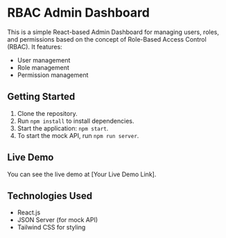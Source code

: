 # RBAC Admin Dashboard

This is a simple React-based Admin Dashboard for managing users, roles, and permissions based on the concept of Role-Based Access Control (RBAC). It features:

- User management
- Role management
- Permission management

## Getting Started

1. Clone the repository.
2. Run `npm install` to install dependencies.
3. Start the application: `npm start`.
4. To start the mock API, run `npm run server`.

## Live Demo

You can see the live demo at [Your Live Demo Link].

## Technologies Used

- React.js
- JSON Server (for mock API)
- Tailwind CSS for styling
